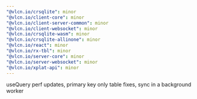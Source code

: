 ```yaml
---
"@vlcn.io/crsqlite": minor
"@vlcn.io/client-core": minor
"@vlcn.io/client-server-common": minor
"@vlcn.io/client-websocket": minor
"@vlcn.io/crsqlite-wasm": minor
"@vlcn.io/crsqlite-allinone": minor
"@vlcn.io/react": minor
"@vlcn.io/rx-tbl": minor
"@vlcn.io/server-core": minor
"@vlcn.io/server-websocket": minor
"@vlcn.io/xplat-api": minor
---
```


useQuery perf updates, primary key only table fixes, sync in a background worker
